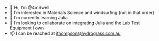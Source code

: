 - 👋 Hi, I’m @4mSwell
- 👀 I’m interested in Materials Science and windsurfing (not in that order)
- 🌱 I’m currently learning Julia
- 💞️ I’m looking to collaborate on integrating Julia and the Lab Test Equipment I own
- 📫 I can be reached at jthompson@hydrograss.com.au

<!---
4mSwell/4mSwell is a ✨ special ✨ repository because its `README.md` (this file) appears on your GitHub profile.
You can click the Preview link to take a look at your changes.
--->
